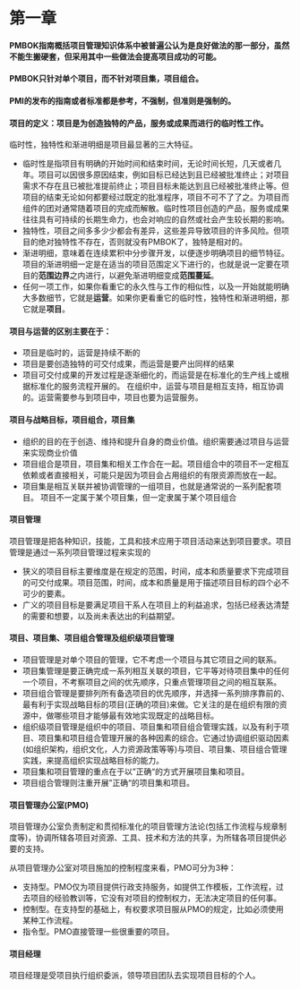 # 第一章
#### PMBOK指南概括项目管理知识体系中被普遍公认为是良好做法的那一部分，虽然不能生搬硬套，但采用其中一些做法会提高项目成功的可能。

#### PMBOK只针对单个项目，而不针对项目集，项目组合。

#### PMI的发布的指南或者标准都是参考，不强制，但准则是强制的。

#### 项目的定义：项目是为创造独特的产品，服务或成果而进行的临时性工作。
临时性，独特性和渐进明细是项目最显著的三大特征。
- 临时性是指项目有明确的开始时间和结束时间，无论时间长短，几天或者几年。项目可以因很多原因结束，例如目标已经达到且已经被批准终止；对项目需求不存在且已被批准提前终止；项目目标未能达到且已经被批准终止等。但项目的结束无论如何都要经过既定的批准程序，项目不可不了了之。为项目而组件的团对通常随着项目的完成而解散。临时性项目创造的产品，服务或成果往往具有可持续的长期生命力，也会对响应的自然或社会产生较长期的影响。
- 独特性，项目之间多多少少都会有差异，这些差异导致项目的许多风险。但项目的绝对独特性不存在，否则就没有PMBOK了，独特是相对的。
- 渐进明细，意味着在连续累积中分步骤开发，以便逐步明确项目的细节特征。项目的渐进明细一定是在适当的项目范围定义下进行的，也就是说一定要在项目的**范围边界**之内进行，以避免渐进明细变成**范围蔓延**。
- 任何一项工作，如果你看重它的永久性与工作的相似性，以及一开始就能明确大多数细节，它就是**运营**。如果你更看重它的临时性，独特性和渐进明细，那它就是**项目**。
#### 项目与运营的区别主要在于：
- 项目是临时的，运营是持续不断的
- 项目是要创造独特的可交付成果，而运营是要产出同样的结果
- 项目可交付成果的开发过程是逐渐细化的，而运营是在标准化的生产线上或根据标准化的服务流程开展的。
在组织中，运营与项目是相互支持，相互协调的。运营需要参与到项目中，项目也要为运营服务。
#### 项目与战略目标，项目组合，项目集
- 组织的目的在于创造、维持和提升自身的商业价值。组织需要通过项目与运营来实现商业价值
- 项目组合是项目，项目集和相关工作合在一起。项目组合中的项目不一定相互依赖或者直接相关，可能只是因为项目会占用组织的有限资源而放在一起。
- 项目集是相互关联并被协调管理的一组项目，也就是通常说的一系列配套项目。
项目不一定属于某个项目集，但一定隶属于某个项目组合
#### 项目管理
项目管理是把各种知识，技能，工具和技术应用于项目活动来达到项目要求。项目管理是通过一系列项目管理过程来实现的
- 狭义的项目目标主要维度是在规定的范围，时间，成本和质量要求下完成项目的可交付成果。项目范围，时间，成本和质量是用于描述项目目标的四个必不可少的要素。
- 广义的项目目标是要满足项目干系人在项目上的利益追求，包括已经表达清楚的需要和想要，以及尚未表达出的利益期望。
#### 项目、项目集、项目组合管理及组织级项目管理
- 项目管理是对单个项目的管理，它不考虑一个项目与其它项目之间的联系。
- 项目集管理是要正确完成一系列相互关联的项目，它平等对待项目集中的任何一个项目，不考察项目之间的优先顺序，只重点管理项目之间的相互联系。
- 项目组合管理是要排列所有备选项目的优先顺序，并选择一系列排序靠前的、最有利于实现战略目标的项目(正确的项目)来做。它关注的是在组织有限的资源中，做哪些项目才能够最有效地实现既定的战略目标。
- 组织级项目管理是组织中的项目、项目集和项目组合管理实践，以及有利于项目、项目集和项目组合管理开展的各种因素的综合。它通过协调组织驱动因素(如组织架构，组织文化，人力资源政策等等)与项目、项目集、项目组合管理实践，来提高组织实现战略目标的能力。
- 项目集和项目管理的重点在于以”正确“的方式开展项目集和项目。
- 项目组合管理则注重开展”正确“的项目集和项目。
#### 项目管理办公室(PMO)
项目管理办公室负责制定和贯彻标准化的项目管理方法论(包括工作流程与规章制度等)，协调所辖各项目对资源、工具、技术和方法的共享，为所辖各项目提供必要的支持。

从项目管理办公室对项目施加的控制程度来看，PMO可分为3种：
- 支持型。PMO仅为项目提供行政支持服务，如提供工作模板，工作流程，过去项目的经验教训等，它没有对项目的控制权力，无法决定项目的任何事。
- 控制型。在支持型的基础上，有权要求项目服从PMO的规定，比如必须使用某种工作流程。
- 指令型。PMO直接管理一些很重要的项目。

#### 项目经理
项目经理是受项目执行组织委派，领导项目团队去实现项目目标的个人。